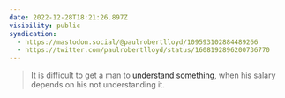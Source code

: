```yaml
---
date: 2022-12-28T18:21:26.897Z
visibility: public
syndication:
  - https://mastodon.social/@paulrobertlloyd/109593102884489266
  - https://twitter.com/paulrobertlloyd/status/1608192896200736770
---
```

> It is difficult to get a man to [understand something](https://500ish.com/mastodon-brought-a-protocol-to-a-product-fight-ba9fda767c6a), when his salary depends on his not understanding it.
